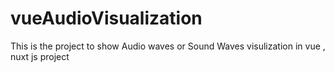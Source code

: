 # vueAudioVisualization
This is the project to show Audio waves or Sound Waves visulization in vue , nuxt js project 
